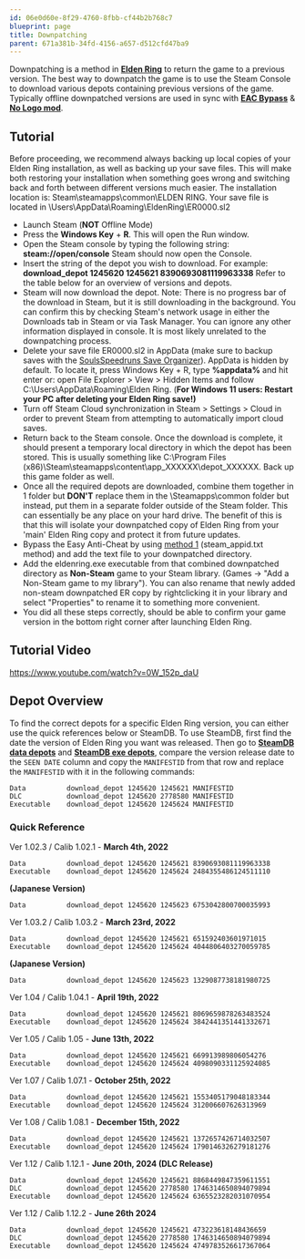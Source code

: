 ```yaml
---
id: 06e0d60e-8f29-4760-8fbb-cf44b2b768c7
blueprint: page
title: Downpatching
parent: 671a381b-34fd-4156-a657-d512cfd47ba9
---
```

Downpatching is a method in [**Elden Ring**](/eldenring) to return the game to a previous version. The best way to downpatch the game is to use the Steam Console to download various depots containing previous versions of the game. Typically offline downpatched versions are used in sync with [**EAC Bypass**](https://soulsspeedruns.com/eldenring/eac-bypass) & [**No Logo mod**](https://github.com/bladecoding/DarkSouls3RemoveIntroScreens/releases/).

## Tutorial

Before proceeding, we recommend always backing up local copies of your Elden Ring installation, as well as backing up your save files. This will make both restoring your installation when something goes wrong and switching back and forth between different versions much easier. The installation location is: Steam\steamapps\common\ELDEN RING. Your save file is located in \Users<yourname>\AppData\Roaming\EldenRing<numbers>\ER0000.sl2

- Launch Steam (**NOT** Offline Mode)
- Press the **Windows Key** + **R**. This will open the Run window.
- Open the Steam console by typing the following string: **steam://open/console**
  Steam should now open the Console.
- Insert the string of the depot you wish to download. For example:
  **download\_depot 1245620 1245621 8390693081119963338**
  Refer to the table below for an overview of versions and depots.
- Steam will now download the depot. Note: There is no progress bar of the download in Steam, but it is still downloading in the background. You can confirm this by checking Steam's network usage in either the Downloads tab in Steam or via Task Manager.
  You can ignore any other information displayed in console. It is most likely unrelated to the downpatching process.
- Delete your save file ER0000.sl2 in AppData (make sure to backup saves with the [SoulsSpeedruns Save Organizer](https://github.com/Kahmul/SoulsSpeedruns-Save-Organizer/releases)). AppData is hidden by default. To locate it, press Windows Key + R, type **%appdata%** and hit enter or: open File Explorer > View > Hidden Items and follow C:\Users<your username>\AppData\Roaming\Elden Ring<numbers>.
  (**For Windows 11 users: Restart your PC after deleting your Elden Ring save!)**
- Turn off Steam Cloud synchronization in Steam > Settings > Cloud in order to prevent Steam from attempting to automatically import cloud saves.
- Return back to the Steam console. Once the download is complete, it should present a temporary local directory in which the depot has been stored. This is usually something like C:\Program Files (x86)\Steam\steamapps\content\app_XXXXXX\depot_XXXXXX. Back up this game folder as well.
- Once all the required depots are downloaded, combine them together in 1 folder but **DON'T** replace them in the \Steamapps\common folder but instead, put them in a separate folder outside of the Steam folder. This can essentially be any place on your hard drive. The benefit of this is that this will isolate your downpatched copy of Elden Ring from your 'main' Elden Ring copy and protect it from future updates.
- Bypass the Easy Anti-Cheat by using [method 1](https://soulsspeedruns.com/eldenring/eac-bypass) (steam_appid.txt method) and add the text file to your downpatched directory.
- Add the eldenring.exe executable from that combined downpatched directory as **Non-Steam** game to your Steam library. (Games → "Add a Non-Steam game to my library"). You can also rename that newly added non-steam downpatched ER copy by rightclicking it in your library and select "Properties" to rename it to something more convenient.
- You did all these steps correctly, should be able to confirm your game version in the bottom right corner after launching Elden Ring.

## Tutorial Video

https://www.youtube.com/watch?v=0W_152p_daU

## Depot Overview

To find the correct depots for a specific Elden Ring version, you can either use the quick references below or SteamDB. To use SteamDB, first find the date the version of Elden Ring you want was released. Then go to [**SteamDB data depots**](https://steamdb.info/depot/1245621/manifests/) and [**SteamDB exe depots**](https://steamdb.info/depot/1245624/manifests/), compare the version release date to the `SEEN DATE` column and copy the `MANIFESTID` from that row and replace the `MANIFESTID` with it in the following commands:

```
Data          download_depot 1245620 1245621 MANIFESTID
DLC           download_depot 1245620 2778580 MANIFESTID
Executable    download_depot 1245620 1245624 MANIFESTID
```

### **Quick Reference**

Ver 1.02.3 / Calib 1.02.1 - **March 4th, 2022**

```
Data          download_depot 1245620 1245621 8390693081119963338
Executable    download_depot 1245620 1245624 2484355486124511110
```

**(Japanese Version)**

```
Data          download_depot 1245620 1245623 6753042800700035993
```

Ver 1.03.2 / Calib 1.03.2 - **March 23rd, 2022**

```
Data          download_depot 1245620 1245621 651592403601971015
Executable    download_depot 1245620 1245624 4044806403270059785
```

**(Japanese Version)**

```
Data          download_depot 1245620 1245623 1329087738181980725
```

Ver 1.04 / Calib 1.04.1 - **April 19th, 2022**

```
Data          download_depot 1245620 1245621 8069659878263483524
Executable    download_depot 1245620 1245624 3842441351441332671
```

Ver 1.05 / Calib 1.05 - **June 13th, 2022**

```
Data          download_depot 1245620 1245621 669913989806054276
Executable    download_depot 1245620 1245624 4098090331125924085
```

Ver 1.07 / Calib 1.07.1 - **October 25th, 2022**

```
Data          download_depot 1245620 1245621 1553405179048183344
Executable    download_depot 1245620 1245624 312006607626313969
```

Ver 1.08 / Calib 1.08.1 - **December 15th, 2022**

```
Data          download_depot 1245620 1245621 1372657426714032507
Executable    download_depot 1245620 1245624 1790146326279181276
```

Ver 1.12 / Calib 1.12.1 - **June 20th, 2024 (DLC Release)**

```
Data          download_depot 1245620 1245621 8868449847359611551
DLC           download_depot 1245620 2778580 1746314650894079894
Executable    download_depot 1245620 1245624 6365523282031070954
```

Ver 1.12 / Calib 1.12.2 - **June 26th 2024**

```
Data          download_depot 1245620 1245621 473223618148436659
DLC           download_depot 1245620 2778580 1746314650894079894
Executable    download_depot 1245620 1245624 4749783526617367064
```

